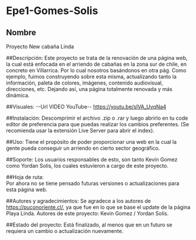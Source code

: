 # Epe1-Gomes-Solis


## Nombre
Proyecto New cabaña Linda 

##Descripción: 
Este proyecto se trata de la renovación de una página web, la cual está enfocada en el arriendo de cabañas en la zona sur de chile, en concreto en Villarrica. Por lo cual nosotros basándonos en otra pág. Como ejemplo, fuimos construyendo sobre esta misma, actualizando tanto la información, paleta de colores, imágenes, contenido audiovisual, direcciones, etc. Dejando así, una página totalmente renovada y más dinámica. 

##Visuales: 
--Url VIDEO YouTube--
https://youtu.be/slVA_UvqNa4

##Instalación: 
Descomprimir el archivo .zip o .rar y luego abrirlo en tu code editor de preferencia para que puedas realizar los cambios preferentes. 
(Se recomienda usar la extensión Live Server para abrir el index).

##Uso: 
Tiene el propósito de poder proporcionar una web en la cual la gente pueda conseguir un arriendo en cierto sector geográfico.

##Soporte: 
Los usuarios responsables de esto, son tanto Kevin Gomez como Yordan Solis, los cuales estuvieron a cargo de este proyecto.

##Hoja de ruta:  
Por ahora no se tiene pensado futuras versiones o actualizaciones para esta página web.

##Autores y agradecimientos: 
Se agradece a los autores de https://puconoriente.cl/, ya que fue en lo que se base el update de la página Playa Linda.
Autores de este proyecto: Kevin Gomez / Yordan Solis.

##Estado del proyecto: 
Está finalizado, al menos que en un futuro se requiera un cambio o actualización nuevamente.


